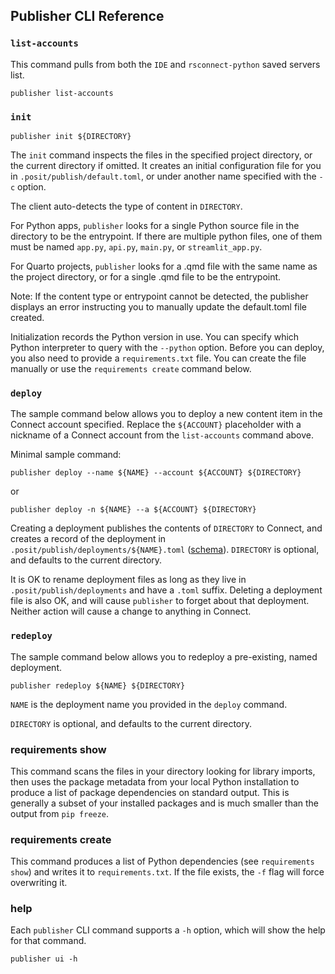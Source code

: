 ## Publisher CLI Reference

### `list-accounts`

This command pulls from both the `IDE` and `rsconnect-python` saved servers
list.

```
publisher list-accounts
```

### `init`

```
publisher init ${DIRECTORY}
```

The `init` command inspects the files in the specified project directory, or the
current directory if omitted. It creates an initial configuration file for you
in `.posit/publish/default.toml`, or under another name specified with the `-c` option.

The client auto-detects the type of content in `DIRECTORY`.

For Python apps, `publisher` looks for a single Python source file in the
directory to be the entrypoint. If there are multiple python files, one of them
must be named `app.py`, `api.py`, `main.py`, or `streamlit_app.py`.

For Quarto projects, `publisher` looks for a .qmd file with the same name as the
project directory, or for a single .qmd file to be the entrypoint.

Note: If the content type or entrypoint cannot be detected, the publisher displays
an error instructing you to manually update the default.toml file created.

Initialization records the Python version in use. You can
specify which Python interpreter to query with the `--python` option.
Before you can deploy, you also need to provide a `requirements.txt` file.
You can create the file manually or use the `requirements create`
command below.

### `deploy`

The sample command below allows you to deploy a new content item in the Connect
account specified. Replace the `${ACCOUNT}` placeholder with a nickname of a
Connect account from the `list-accounts` command above.

Minimal sample command:

```
publisher deploy --name ${NAME} --account ${ACCOUNT} ${DIRECTORY}
```

or

```
publisher deploy -n ${NAME} --a ${ACCOUNT} ${DIRECTORY}
```

Creating a deployment publishes the contents of `DIRECTORY` to Connect, and
creates a record of the deployment in `.posit/publish/deployments/${NAME}.toml`
([schema](https://cdn.posit.co/publisher/schemas/posit-publishing-record-schema-v3.json)).
`DIRECTORY` is optional, and defaults to the current directory.

It is OK to rename deployment files as long as they live in
`.posit/publish/deployments` and have a `.toml` suffix. Deleting a deployment
file is also OK, and will cause `publisher` to forget about that deployment.
Neither action will cause a change to anything in Connect.

### `redeploy`

The sample command below allows you to redeploy a pre-existing, named
deployment.

```
publisher redeploy ${NAME} ${DIRECTORY}
```

`NAME` is the deployment name you provided in the `deploy` command.

`DIRECTORY` is optional, and defaults to the current directory.

### requirements show

This command scans the files in your directory looking for library imports, then uses the package metadata from your local Python installation to produce a list of package dependencies on standard output. This is generally a subset of your installed packages and is much smaller than the output from `pip freeze`.

### requirements create

This command produces a list of Python dependencies (see `requirements show`) and writes it to `requirements.txt`. If the file exists, the `-f` flag will force overwriting it.

### help

Each `publisher` CLI command supports a `-h` option, which will show the help
for that command.

```
publisher ui -h
```
